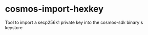 # cosmos-import-hexkey
Tool to import a secp256k1 private key into the cosmos-sdk binary's keystore
